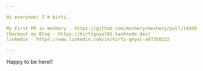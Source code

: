 ```yaml
---

Hi everyone! I'm kirti.
 
My First PR in meshery - https://github.com/meshery/meshery/pull/14920 
Checkout my Blog - https://kirtigoyal01.hashnode.dev/
linkedin - https://www.linkedin.com/in/kirti-goyal-a97358222

---
```

Happy to be here!!
